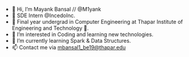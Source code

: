 - 👋 Hi, I’m Mayank Bansal // @M1yank
- 💼 SDE Intern @IncedoInc.
- 🚀 Final year undergrad in Computer Engineering at Thapar Institute of Engineering and Technology 🏫.
- 👀 I’m interested in Coding and learning new technologies.
- 🌱 I’m currently learning Spark & Data Structures.
- 📫 Contact me via mbansal1_be19@thapar.edu

<!---
M1yank/M1yank is a ✨ special ✨ repository because its `README.md` (this file) appears on your GitHub profile.
You can click the Preview link to take a look at your changes.
--->
